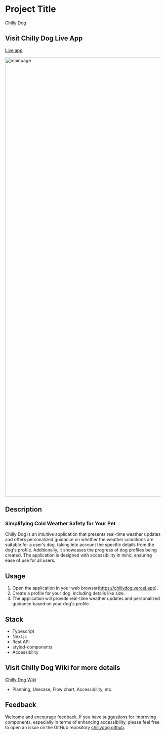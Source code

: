 # Project Title

Chilly Dog

## Visit Chilly Dog Live App

[Live app](https://chillydog.vercel.app)

<img width="1421" alt="mainpage" src="https://github.com/Seolcita/chillydog/assets/83251839/326a9cbd-56d6-4446-bd90-dd8a416c0cc6">


## Description

### Simplifying Cold Weather Safety for Your Pet

Chilly Dog is an intuitive application that presents real-time weather updates and offers personalized guidance on whether the weather conditions are suitable for a user's dog, taking into account the specific details from the dog's profile. Additionally, it showcases the progress of dog profiles being created. The application is designed with accessibility in mind, ensuring ease of use for all users.

## Usage

1. Open the application in your web browser(https://chillydog.vercel.app).
2. Create a profile for your dog, including details like size.
3. The application will provide real-time weather updates and personalized guidance based on your dog's profile.

## Stack

- Typescript
- Next.js
- Rest API
- styled-components
- Accessibility

## Visit Chilly Dog Wiki for more details

[Chilly Dog Wiki](https://seolhikim-projects.notion.site/seolhikim-projects/8c2bc421a6dc4ffc92203789e1c71c21?v=d4f9eeb6ee7741f58036a7babc2a140f)
- Planning, Usecase, Flow chart, Accessibility, etc.

## Feedback

Welcome and encourage feedback. If you have suggestions for improving components, especially in terms of enhancing accessibility, please feel free to open an issue on the GitHub repository [chillydog github](https://github.com/Seolcita/chillydog/issues).
